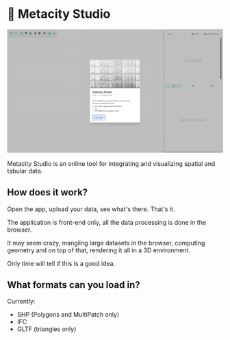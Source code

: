 # 🏡 Metacity Studio

![Screenshot](src/assets/splash/screen.png)

Metacity Studio is an online tool for integrating and visualizing spatial and tabular data.

## How does it work?

Open the app, upload your data, see what's there. That's it.

The application is front-end only, all the data processing is done in the browser.

It may seem crazy, mangling large datasets in the browser, computing geometry and on top of that, rendering it all in a 3D environment.

Only time will tell if this is a good idea.

## What formats can you load in?

Currently:

-   SHP (Polygons and MultiPatch only)
-   IFC
-   GLTF (triangles only)

